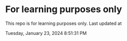 # For learning purposes only
This repo is for learning purposes only.
Last updated at

Tuesday, January 23, 2024 8:51:31 PM

